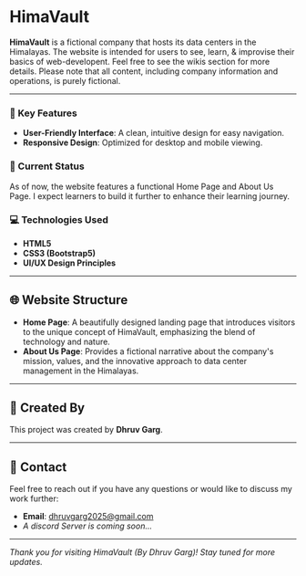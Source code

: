 # HimaVault


**HimaVault** is a fictional company that hosts its data centers in the Himalayas. The website is intended for users to see, learn, & improvise their basics of web-developent. Feel free to see the wikis section for more details. Please note that all content, including company information and operations, is purely fictional.

---

### 🌟 Key Features


- **User-Friendly Interface**: A clean, intuitive design for easy navigation.
- **Responsive Design**: Optimized for desktop and mobile viewing.

### 🚧 Current Status

As of now, the website features a functional Home Page and About Us Page. I expect learners to build it further to enhance their learning journey.

### 💻 Technologies Used

- **HTML5**
- **CSS3 (Bootstrap5)**
- **UI/UX Design Principles**

---

## 🌐 Website Structure

- **Home Page**: A beautifully designed landing page that introduces visitors to the unique concept of HimaVault, emphasizing the blend of technology and nature.
- **About Us Page**: Provides a fictional narrative about the company's mission, values, and the innovative approach to data center management in the Himalayas.

---

## 📅 Created By

This project was created by **Dhruv Garg**.

---

## 📧 Contact

Feel free to reach out if you have any questions or would like to discuss my work further:

- **Email**: dhruvgarg2025@gmail.com
- *A discord Server is coming soon...*

---

*Thank you for visiting HimaVault (By Dhruv Garg)! Stay tuned for more updates.*
